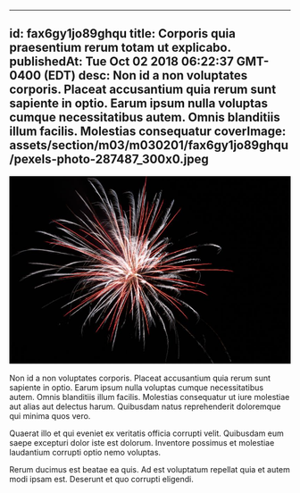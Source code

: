 
---
id: fax6gy1jo89ghqu
title: Corporis quia praesentium rerum totam ut explicabo.
publishedAt: Tue Oct 02 2018 06:22:37 GMT-0400 (EDT)
desc: Non id a non voluptates corporis. Placeat accusantium quia rerum sunt sapiente in optio. Earum ipsum nulla voluptas cumque necessitatibus autem. Omnis blanditiis illum facilis. Molestias consequatur
coverImage: assets/section/m03/m030201/fax6gy1jo89ghqu/pexels-photo-287487_300x0.jpeg
---

![image from pexels.com](assets/section/m03/m030201/fax6gy1jo89ghqu/pexels-photo-287487.jpeg)

Non id a non voluptates corporis. Placeat accusantium quia rerum sunt sapiente in optio. Earum ipsum nulla voluptas cumque necessitatibus autem. Omnis blanditiis illum facilis. Molestias consequatur ut iure molestiae aut alias aut delectus harum. Quibusdam natus reprehenderit doloremque qui minima quos vero.
 
Quaerat illo et qui eveniet ex veritatis officia corrupti velit. Quibusdam eum saepe excepturi dolor iste est dolorum. Inventore possimus et molestiae laudantium corrupti optio nemo voluptas.
 
Rerum ducimus est beatae ea quis. Ad est voluptatum repellat quia et autem modi ipsam est. Deserunt et quo corrupti eligendi.

